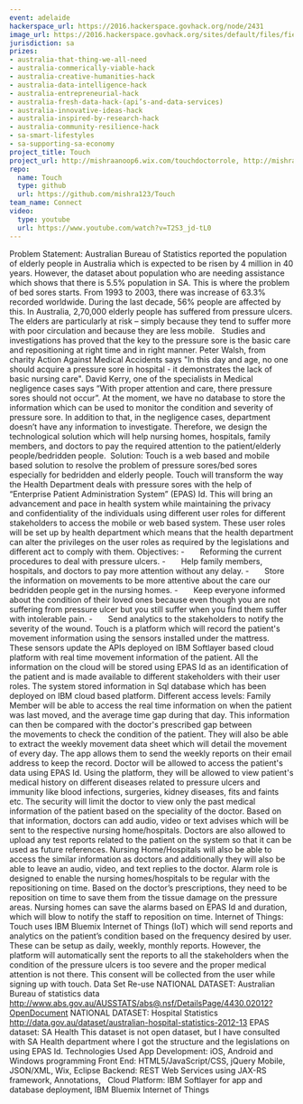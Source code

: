 ```yaml
---
event: adelaide
hackerspace_url: https://2016.hackerspace.govhack.org/node/2431
image_url: https://2016.hackerspace.govhack.org/sites/default/files/field/image/6f1a23d9-be54-40cb-b172-00246e94a070.png
jurisdiction: sa
prizes:
- australia-that-thing-we-all-need
- australia-commerically-viable-hack
- australia-creative-humanities-hack
- australia-data-intelligence-hack
- australia-entrepreneurial-hack
- australia-fresh-data-hack-(api’s-and-data-services)
- australia-innovative-ideas-hack
- australia-inspired-by-research-hack
- australia-community-resilience-hack
- sa-smart-lifestyles
- sa-supporting-sa-economy
project_title: Touch
project_url: http://mishraanoop6.wix.com/touchdoctorrole, http://mishraanoop6.wix.com/copy-of-touchalarm
repo:
  name: Touch
  type: github
  url: https://github.com/mishra123/Touch
team_name: Connect
video:
  type: youtube
  url: https://www.youtube.com/watch?v=T2S3_jd-tL0
---
```


Problem Statement:
Australian Bureau of Statistics reported the population of elderly people in Australia which is expected to be risen by 4 million in 40 years. However, the dataset about population who are needing assistance which shows that there is 5.5% population in SA. This is where the problem of bed sores starts. From 1993 to 2003, there was increase of 63.3% recorded worldwide. During the last decade, 56% people are affected by this. In Australia, 2,70,000 elderly people has suffered from pressure ulcers. The elders are particularly at risk – simply because they tend to suffer more with poor circulation and because they are less mobile.  
Studies and investigations has proved that the key to the pressure sore is the basic care and repositioning at right time and in right manner. Peter Walsh, from charity Action Against Medical Accidents says "In this day and age, no one should acquire a pressure sore in hospital - it demonstrates the lack of basic nursing care". David Kerry, one of the specialists in Medical negligence cases says “With proper attention and care, there pressure sores should not occur”. At the moment, we have no database to store the information which can be used to monitor the condition and severity of pressure sore. In addition to that, in the negligence cases, department doesn’t have any information to investigate. Therefore, we design the technological solution which will help nursing homes, hospitals, family members, and doctors to pay the required attention to the patient/elderly people/bedridden people. 
Solution:
Touch is a web based and mobile based solution to resolve the problem of pressure sores/bed sores especially for bedridden and elderly people. Touch will transform the way the Health Department deals with pressure sores with the help of “Enterprise Patient Administration System” (EPAS) Id. This will bring an advancement and pace in health system while maintaining the privacy and confidentiality of the individuals using different user roles for different stakeholders to access the mobile or web based system. These user roles will be set up by health department which means that the health department can alter the privileges on the user roles as required by the legislations and different act to comply with them.
Objectives:
-       Reforming the current procedures to deal with pressure ulcers.
-       Help family members, hospitals, and doctors to pay more attention without any delay.
-       Store the information on movements to be more attentive about the care our bedridden people get in the nursing homes.
-       Keep everyone informed about the condition of their loved ones because even though you are not suffering from pressure ulcer but you still suffer when you find them suffer with intolerable pain.
-       Send analytics to the stakeholders to notify the severity of the wound.
Touch is a platform which will record the patient's movement information using the sensors installed under the mattress. These sensors update the APIs deployed on IBM Softlayer based cloud platform with real time movement information of the patient. All the information on the cloud will be stored using EPAS Id as an identification of the patient and is made available to different stakeholders with their user roles. The system stored information in Sql database which has been deployed on IBM cloud based platform.
Different access levels:
Family Member will be able to access the real time information on when the patient was last moved, and the average time gap during that day. This information can then be compared with the doctor's prescribed gap between the movements to check the condition of the patient. They will also be able to extract the weekly movement data sheet which will detail the movement of every day. The app allows them to send the weekly reports on their email address to keep the record.
Doctor will be allowed to access the patient's data using EPAS Id. Using the platform, they will be allowed to view patient's medical history on different diseases related to pressure ulcers and immunity like blood infections, surgeries, kidney diseases, fits and faints etc. The security will limit the doctor to view only the past medical information of the patient based on the speciality of the doctor. Based on that information, doctors can add audio, video or text advises which will be sent to the respective nursing home/hospitals. Doctors are also allowed to upload any test reports related to the patient on the system so that it can be used as future references.
Nursing Home/Hospitals will also be able to access the similar information as doctors and additionally they will also be able to leave an audio, video, and text replies to the doctor.
Alarm role is designed to enable the nursing homes/hospitals to be regular with the repositioning on time. Based on the doctor’s prescriptions, they need to be reposition on time to save them from the tissue damage on the pressure areas. Nursing homes can save the alarms based on EPAS Id and duration, which will blow to notify the staff to reposition on time.
Internet of Things:
Touch uses IBM Bluemix Internet of Things (IoT) which will send reports and analytics on the patient’s condition based on the frequency desired by user. These can be setup as daily, weekly, monthly reports. However, the platform will automatically sent the reports to all the stakeholders when the condition of the pressure ulcers is too severe and the proper medical attention is not there. This consent will be collected from the user while signing up with touch.
Data Set Re-use
NATIONAL DATASET: Australian Bureau of statistics data
http://www.abs.gov.au/AUSSTATS/abs@.nsf/DetailsPage/4430.02012?OpenDocument
NATIONAL DATASET: Hospital Statistics
http://data.gov.au/dataset/australian-hospital-statistics-2012-13
EPAS dataset: SA Health
This dataset is not open dataset, but I have consulted with SA Health department where I got the structure and the legislations on using EPAS Id.
Technologies Used
App Development: iOS, Android and Windows programming
Front End: HTML5/JavaScript/CSS, jQuery Mobile, JSON/XML, Wix, Eclipse
Backend: REST Web Services using JAX-RS framework, Annotations,  
Cloud Platform: IBM Softlayer for app and database deployment, IBM Bluemix Internet of Things